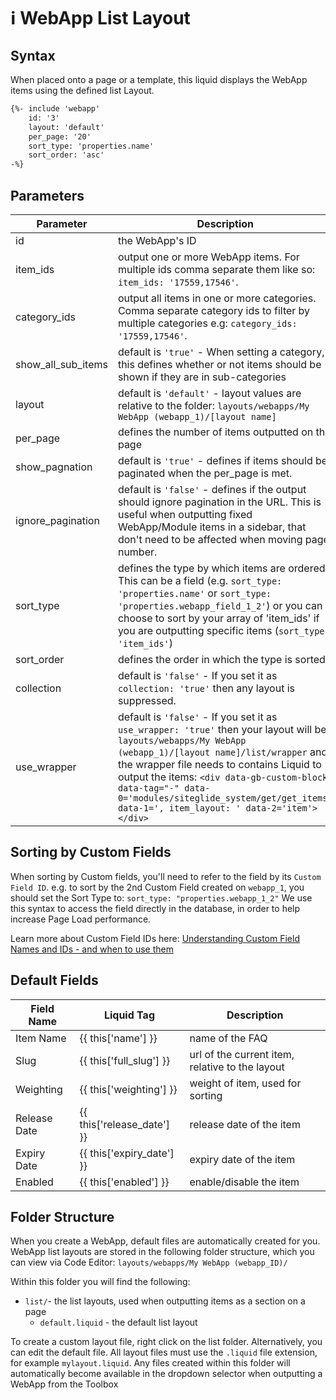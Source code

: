 # ℹ️ WebApp List Layout

## Syntax

When placed onto a page or a template, this liquid displays the WebApp items using the defined list Layout.

```html
{%- include 'webapp'
    id: '3'
    layout: 'default'
    per_page: '20'
    sort_type: 'properties.name'
    sort_order: 'asc' 
-%}
```

## Parameters

| **Parameter**         | **Description**                                                                                                                                                                                                                                                                                                                                                    |
| --------------------- | ------------------------------------------------------------------------------------------------------------------------------------------------------------------------------------------------------------------------------------------------------------------------------------------------------------------------------------------------------------------ |
| id                    | the WebApp's ID                                                                                                                                                                                                                                                                                                                                                    |
| item\_ids             | output one or more WebApp items. For multiple ids comma separate them like so: `item_ids: '17559,17546'`.                                                                                                                                                                                                                                                          |
| category\_ids         | output all items in one or more categories. Comma separate category ids to filter by multiple categories e.g: `category_ids: '17559,17546'`.                                                                                                                                                                                                                       |
| show\_all\_sub\_items | default is `'true'` - When setting a category, this defines whether or not items should be shown if they are in sub-categories                                                                                                                                                                                                                                     |
| layout                | default is `'default'` - layout values are relative to the folder: `layouts/webapps/My WebApp (webapp_1)/[layout name]`                                                                                                                                                                                                                                            |
| per\_page             | defines the number of items outputted on the page                                                                                                                                                                                                                                                                                                                  |
| show\_pagnation       | default is `'true'` - defines if items should be paginated when the per\_page is met.                                                                                                                                                                                                                                                                              |
| ignore\_pagination    | default is `'false'` - defines if the output should ignore pagination in the URL. This is useful when outputting fixed WebApp/Module items in a sidebar, that don't need to be affected when moving page number.                                                                                                                                                   |
| sort\_type            | defines the type by which items are ordered. This can be a field (e.g. `sort_type: 'properties.name'` or `sort_type: 'properties.webapp_field_1_2'`) or you can choose to sort by your array of 'item\_ids' if you are outputting specific items (`sort_type: 'item_ids'`)                                                                                         |
| sort\_order           | defines the order in which the type is sorted                                                                                                                                                                                                                                                                                                                      |
| collection            | default is `'false'` - If you set it as `collection: 'true'` then any layout is suppressed.                                                                                                                                                                                                                                                                        |
| use\_wrapper          | default is `'false'` - If you set it as `use_wrapper: 'true'` then your layout will be `layouts/webapps/My WebApp (webapp_1)/[layout name]/list/wrapper` and the wrapper file needs to contains Liquid to output the items: `<div data-gb-custom-block data-tag="-" data-0='modules/siteglide_system/get/get_items' data-1=', item_layout: ' data-2='item'></div>` |

## Sorting by Custom Fields

When sorting by Custom fields, you'll need to refer to the field by its `Custom Field ID`. e.g. to sort by the 2nd Custom Field created on `webapp_1`, you should set the Sort Type to: `sort_type: "properties.webapp_1_2"` We use this syntax to access the field directly in the database, in order to help increase Page Load performance.

Learn more about Custom Field IDs here: [Understanding Custom Field Names and IDs - and when to use them](https://developers.siteglide.com/understanding-custom-field-names-and-ids)

## Default Fields

| **Field Name** | **Liquid Tag**                 | **Description**                                 |
| -------------- | ------------------------------ | ----------------------------------------------- |
| Item Name      | \{{ this\['name'] \}}          | name of the FAQ                                 |
| Slug           | \{{ this\['full\_slug'] \}}    | url of the current item, relative to the layout |
| Weighting      | \{{ this\['weighting'] \}}     | weight of item, used for sorting                |
| Release Date   | \{{ this\['release\_date'] \}} | release date of the item                        |
| Expiry Date    | \{{ this\['expiry\_date'] \}}  | expiry date of the item                         |
| Enabled        | \{{ this\['enabled'] \}}       | enable/disable the item                         |

## Folder Structure

When you create a WebApp, default files are automatically created for you. WebApp list layouts are stored in the following folder structure, which you can view via Code Editor: `layouts/webapps/My WebApp (webapp_ID)/`

Within this folder you will find the following:

* `list/`- the list layouts, used when outputting items as a section on a page
  * `default.liquid` - the default list layout

To create a custom layout file, right click on the list folder. Alternatively, you can edit the default file. All layout files must use the `.liquid` file extension, for example `mylayout.liquid`. Any files created within this folder will automatically become available in the dropdown selector when outputting a WebApp from the Toolbox
